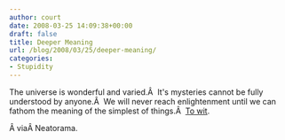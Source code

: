 ```yaml
---
author: court
date: 2008-03-25 14:09:38+00:00
draft: false
title: Deeper Meaning
url: /blog/2008/03/25/deeper-meaning/
categories:
- Stupidity
---
```


The universe is wonderful and varied.Â  It's mysteries cannot be fully understood by anyone.Â  We will never reach enlightenment until we can fathom the meaning of the simplest of things.Â  [To wit](http://www.flockofmullets.com/).

Â viaÂ Neatorama.
